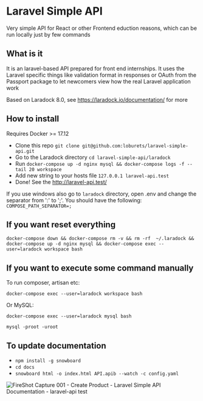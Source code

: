# Laravel Simple API
Very simple API for React or other Frontend eduction reasons, which can be run locally just by few commands

## What is it

It is an laravel-based API prepared for front end internships. It uses the Laravel specific things like validation format in responses or OAuth from the Passport package to let newcomers view how the real Laravel application work

Based on Laradock 8.0, see https://laradock.io/documentation/ for more

## How to install

Requires Docker >= 17.12

- Clone this repo `git clone git@github.com:loburets/laravel-simple-api.git`
- Go to the Laradock directory `cd laravel-simple-api/laradock`
- Run `docker-compose up -d nginx mysql && docker-compose logs -f --tail 20 workspace`
- Add new string to your hosts file `127.0.0.1 laravel-api.test`
- Done! See the http://laravel-api.test/

If you use windows also go to `laradock` directory, open .env and change the separator from ':' to ';'. You should have the following: `COMPOSE_PATH_SEPARATOR=;`

## If you want reset everything

`docker-compose down && docker-compose rm -v && rm -rf  ~/.laradock && docker-compose up -d nginx mysql && docker-compose exec --user=laradock workspace bash`

## If you want to execute some command manually

To run composer, artisan etc:

`docker-compose exec --user=laradock workspace bash`

Or MySQL:

`docker-compose exec --user=laradock mysql bash`

`mysql -proot -uroot`

## To update documentation

- `npm install -g snowboard`
- `cd docs`
- `snowboard html -o index.html API.apib --watch -c config.yaml`

![FireShot Capture 001 - Create Product - Laravel Simple API Documentation - laravel-api test](https://user-images.githubusercontent.com/5417461/66260835-c9c26c80-e7e5-11e9-8f38-464d9e489d4f.png)

